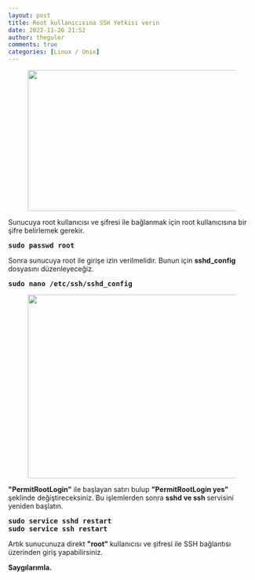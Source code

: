 ```yaml
---
layout: post
title: Root kullanıcısına SSH Yetkisi verin
date: 2022-11-26 21:52
author: theguler
comments: true
categories: [Linux / Unix]
---
```

<!-- wp:image {"id":3705,"width":460,"height":287,"sizeSlug":"large","linkDestination":"none"} -->
<figure class="wp-block-image size-large is-resized"><img src="https://theguler.wordpress.com/wp-content/uploads/2022/07/root.jpg?w=800" alt="" class="wp-image-3705" width="460" height="287" /></figure>
<!-- /wp:image -->

<!-- wp:paragraph -->
<p>Sunucuya&nbsp;root kullanıcısı ve şifresi ile&nbsp;bağlanmak için root kullanıcısına bir şifre belirlemek gerekir.</p>
<!-- /wp:paragraph -->

<!-- wp:preformatted -->
<pre class="wp-block-preformatted"><strong>sudo passwd root</strong></pre>
<!-- /wp:preformatted -->

<!-- wp:paragraph -->
<p>Sonra sunucuya root ile girişe izin verilmelidir. Bunun için <strong>sshd_config </strong>dosyasını düzenleyeceğiz.</p>
<!-- /wp:paragraph -->

<!-- wp:preformatted -->
<pre class="wp-block-preformatted"><strong>sudo nano /etc/ssh/sshd_config</strong></pre>
<!-- /wp:preformatted -->

<!-- wp:image {"id":5646,"width":589,"height":374,"sizeSlug":"large","linkDestination":"none"} -->
<figure class="wp-block-image size-large is-resized"><img src="https://theguler.wordpress.com/wp-content/uploads/2022/11/configfile.png?w=989" alt="" class="wp-image-5646" width="589" height="374" /></figure>
<!-- /wp:image -->

<!-- wp:paragraph -->
<p><strong>"PermitRootLogin"</strong> ile başlayan satırı bulup <strong>"PermitRootLogin yes" </strong>şeklinde değiştireceksiniz. Bu işlemlerden sonra <strong>sshd ve <strong>ssh </strong> </strong>servisini yeniden başlatın.</p>
<!-- /wp:paragraph -->

<!-- wp:preformatted -->
<pre class="wp-block-preformatted"><strong>sudo service sshd restart</strong>
<strong>sudo service ssh restart</strong></pre>
<!-- /wp:preformatted -->

<!-- wp:paragraph -->
<p>Artık sunucunuza direkt <strong>"root" </strong>kullanıcısı ve şifresi ile SSH bağlantısı üzerinden giriş yapabilirsiniz.</p>
<!-- /wp:paragraph -->

<!-- wp:paragraph -->
<p><strong>Saygılarımla.</strong></p>
<!-- /wp:paragraph -->
